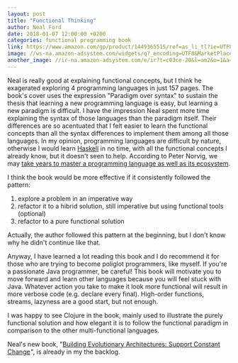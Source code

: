 ```yaml
---
layout: post
title: "Functional Thinking"
author: Neal Ford
date: 2018-01-07 12:00:00 +0200
categories: functional programming book
link: https://www.amazon.com/gp/product/1449365515/ref=as_li_tl?ie=UTF8&camp=1789&creative=9325&creativeASIN=1449365515&linkCode=as2&tag=c03ce-20&linkId=ebebe602d6240e6b33784bb2de8a06e4
image: //ws-na.amazon-adsystem.com/widgets/q?_encoding=UTF8&MarketPlace=US&ASIN=1449365515&ServiceVersion=20070822&ID=AsinImage&WS=1&Format=_SL250_&tag=c03ce-20
another_image: //ir-na.amazon-adsystem.com/e/ir?t=c03ce-20&l=am2&o=1&a=1449365515
---
```


Neal is really good at explaining functional concepts, but I think he exagerated exploring 4 programming languages in just 157 pages. The book's cover uses the expression "Paradigm over syntax" to sustain the thesis that learning a new programming language is easy, but learning a new paradigm is difficult. I have the impression Neal spent more time explaining the syntax of those languages than the paradigm itself. Their differences are so acentuated that I felt easier to learn the functional concepts than all the syntax differences to implement them among all those languages. In my opinion, programming languages are difficult by nature, otherwise I would learn [Haskell] in no time, with all the functional concepts I already know, but it doesn't seen to help. According to Peter Norvig, we may [take years to master a programming language as well as its ecosystem][peter-norvig].

I think the book would be more effective if it consistently followed the pattern:

1. explore a problem in an imperative way
2. refactor it to a hibrid solution, still imperative but using functional tools (optional)
3. refactor to a pure functional solution

Actually, the author followed this pattern at the beginning, but I don't know why he didn't continue like that.

Anyway, I have learned a lot reading this book and I do recommend it for those who are trying to become poliglot programmers, like myself. If you're a passionate Java programmer, be careful! This book will motivate you to move forward and learn other languages because you will feel stuck with Java. Whatever action you take to make it look more functional will result in more verbose code (e.g. declare every final). High-order functions, streams, lazyness are a good start, but not enough.

I was happy to see Clojure in the book, mainly used to illustrate the purely functional solution and how elegant it is to follow the functional paradigm in comparison to the other multi-functional languages.

Neal's new book, "<a target="_blank" href="https://www.amazon.com/gp/product/1491986360/ref=as_li_tl?ie=UTF8&camp=1789&creative=9325&creativeASIN=1491986360&linkCode=as2&tag=c03ce-20&linkId=3cb8f263e1d0f22220d0b37acaa92ad1">Building Evolutionary Architectures: Support Constant Change</a><img src="//ir-na.amazon-adsystem.com/e/ir?t=c03ce-20&l=am2&o=1&a=1491986360" width="1" height="1" border="0" alt="" style="border:none !important; margin:0px !important;" />", is already in my the backlog.

[Haskell]: https://www.haskell.org
[peter-norvig]: https://www.norvig.com/21-days.html